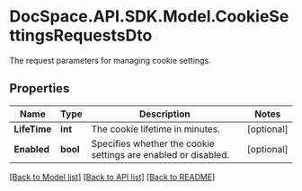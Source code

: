 # DocSpace.API.SDK.Model.CookieSettingsRequestsDto
The request parameters for managing cookie settings.

## Properties

Name | Type | Description | Notes
------------ | ------------- | ------------- | -------------
**LifeTime** | **int** | The cookie lifetime in minutes. | [optional] 
**Enabled** | **bool** | Specifies whether the cookie settings are enabled or disabled. | [optional] 

[[Back to Model list]](../README.md#documentation-for-models) [[Back to API list]](../README.md#documentation-for-api-endpoints) [[Back to README]](../README.md)

